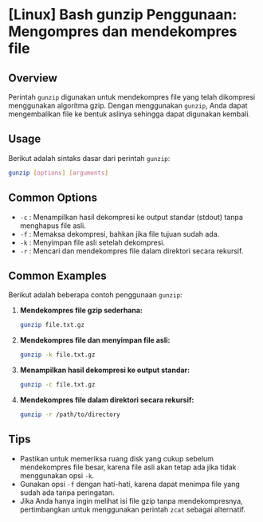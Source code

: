 # [Linux] Bash gunzip Penggunaan: Mengompres dan mendekompres file

## Overview
Perintah `gunzip` digunakan untuk mendekompres file yang telah dikompresi menggunakan algoritma gzip. Dengan menggunakan `gunzip`, Anda dapat mengembalikan file ke bentuk aslinya sehingga dapat digunakan kembali.

## Usage
Berikut adalah sintaks dasar dari perintah `gunzip`:

```bash
gunzip [options] [arguments]
```

## Common Options
- `-c` : Menampilkan hasil dekompresi ke output standar (stdout) tanpa menghapus file asli.
- `-f` : Memaksa dekompresi, bahkan jika file tujuan sudah ada.
- `-k` : Menyimpan file asli setelah dekompresi.
- `-r` : Mencari dan mendekompres file dalam direktori secara rekursif.

## Common Examples
Berikut adalah beberapa contoh penggunaan `gunzip`:

1. **Mendekompres file gzip sederhana:**
   ```bash
   gunzip file.txt.gz
   ```

2. **Mendekompres file dan menyimpan file asli:**
   ```bash
   gunzip -k file.txt.gz
   ```

3. **Menampilkan hasil dekompresi ke output standar:**
   ```bash
   gunzip -c file.txt.gz
   ```

4. **Mendekompres file dalam direktori secara rekursif:**
   ```bash
   gunzip -r /path/to/directory
   ```

## Tips
- Pastikan untuk memeriksa ruang disk yang cukup sebelum mendekompres file besar, karena file asli akan tetap ada jika tidak menggunakan opsi `-k`.
- Gunakan opsi `-f` dengan hati-hati, karena dapat menimpa file yang sudah ada tanpa peringatan.
- Jika Anda hanya ingin melihat isi file gzip tanpa mendekompresnya, pertimbangkan untuk menggunakan perintah `zcat` sebagai alternatif.